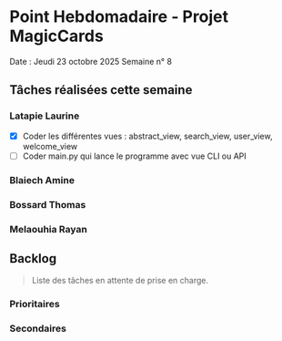 # Point Hebdomadaire - Projet MagicCards

Date : Jeudi 23 octobre 2025
Semaine n° 8

## Tâches réalisées cette semaine

### Latapie Laurine
- [X] Coder les différentes vues : abstract_view, search_view, user_view, welcome_view
- [ ] Coder main.py qui lance le programme avec vue CLI ou API

###  Blaiech Amine


### Bossard Thomas


### Melaouhia Rayan


## Backlog

> Liste des tâches en attente de prise en charge.

### Prioritaires



### Secondaires

